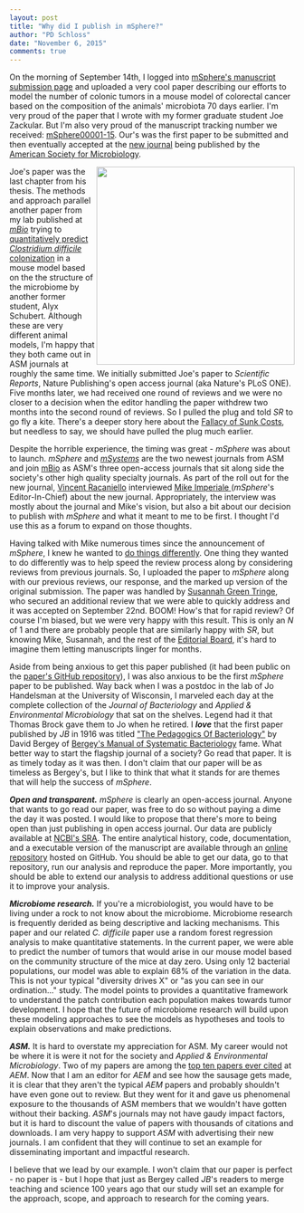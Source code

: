 ```yaml
---
layout: post
title: "Why did I publish in mSphere?"
author: "PD Schloss"
date: "November 6, 2015"
comments: true
---
```


On the morning of September 14th, I logged into [mSphere's manuscript submission page](msphere.msubmit.com) and uploaded a very cool paper describing our efforts to model the number of colonic tumors in a mouse model of colorectal cancer based on the composition of the animals' microbiota 70 days earlier. I'm very proud of the paper that I wrote with my former graduate student Joe Zackular. But I'm also very proud of the manuscript tracking number we received: [mSphere00001-15](https://msphere.asm.org/mSphere.00001-15-abstract.php). Our's was the first paper to be submitted and then eventually accepted at the [new journal](https://msphere.asm.org) being published by the [American Society for Microbiology](asm.org).

<img src="https://raw.githubusercontent.com/SchlossLab/Zackular_AbAOMDSS_mSphere_2015/master/results/figures/model_fit-1.png" width="350" height="350" align="right">

Joe's paper was the last chapter from his thesis. The methods and approach parallel another paper from my lab published at [*mBio*](https://mbio.asm.org) trying to [quantitatively predict *Clostridium difficile* colonization](https://mbio.asm.org/content/6/4/e00974-15) in a mouse model based on the the structure of the microbiome by another former student, Alyx Schubert. Although these are very different animal models, I'm happy that they both came out in ASM journals at roughly the same time. We initially submitted Joe's paper to *Scientific Reports*, Nature Publishing's open access journal (aka Nature's PLoS ONE). Five months later, we had received one round of reviews and we were no closer to a decision when the editor handling the paper withdrew two months into the second round of reviews. So I pulled the plug and told *SR* to go fly a kite. There's a deeper story here about the [Fallacy of Sunk Costs](https://en.wikipedia.org/wiki/Sunk_costs), but needless to say, we should have pulled the plug much earlier.


Despite the horrible experience, the timing was great - *mSphere* was about to launch. *mSphere* and [*mSystems*](https://msystems.asm.org) are the two newest journals from ASM and join [mBio](https://mbio.asm.org) as ASM's three open-access journals that sit along side the society's other high quality specialty journals. As part of the roll out for the new journal, [Vincent Racaniello](https://www.virology.ws) interviewed [Mike Imperiale ](https://sites.google.com/a/umich.edu/mike-imperiale-lab/home) (*mSphere*'s Editor-In-Chief) about the new journal. Appropriately, the interview was mostly about the journal and Mike's vision, but also a bit about our decision to publish with *mSphere* and what it meant to me to be first. I thought I'd use this as a forum to expand on those thoughts.

Having talked with Mike numerous times since the announcement of *mSphere*, I knew he wanted to [do things differently](https://msphere.asm.org/documents/mSphere.00006-15.pdf). One thing they wanted to do differently was to help speed the review process along by considering reviews from previous journals. So, I uploaded the paper to *mSphere* along with our previous reviews, our response, and the marked up version of the original submission. The paper was handled by [Susannah Green Tringe](https://jgi.doe.gov/about-us/organization/prokaryote-super-program/susannah-tringe/), who secured an additional review that we were able to quickly address and it was accepted on September 22nd. BOOM! How's that for rapid review? Of course I'm biased, but we were very happy with this result. This is only an *N* of 1 and there are probably people that are similarly happy with *SR*, but knowing Mike, Susannah, and the rest of the [Editorial Board](https://msphere.asm.org/interior-eic.php), it's hard to imagine them letting manuscripts linger for months.

Aside from being anxious to get this paper published (it had been public on the [paper's GitHub repository](https://github.com/SchlossLab/Zackular_AbAOMDSS_mSphere_2015)), I was also anxious to be the first *mSphere* paper to be published. Way back when I was a postdoc in the lab of Jo Handelsman at the University of Wisconsin, I marveled each day at the complete collection of the *Journal of Bacteriology* and *Applied & Environmental Microbiology* that sat on the shelves. Legend had it that Thomas Brock gave them to Jo when he retired. I ***love*** that the first paper published by *JB* in 1916 was titled ["The Pedagogics Of Bacteriology"](https://jb.asm.org/content/1/1/5.full.pdf) by David Bergey of [Bergey's Manual of Systematic Bacteriology](https://en.wikipedia.org/wiki/Bergey%27s_Manual_of_Systematic_Bacteriology) fame. What better way to start the flagship journal of a society? Go read that paper. It is as timely today as it was then. I don't claim that our paper will be as timeless as Bergey's, but I like to think that what it stands for are themes that will help the success of *mSphere*.

***Open and transparent.*** *mSphere* is clearly an open-access journal. Anyone that wants to go read our paper, was free to do so without paying a dime the day it was posted. I would like to propose that there's more to being open than just publishing in open access journal. Our data are publicly available at [NCBI's SRA](https://www.ncbi.nlm.nih.gov/sra/?term=SRP056144). The entire analytical history, code, documentation, and a executable version of the manuscript are available through an [online repository](https://github.com/SchlossLab/Zackular_AbAOMDSS_mSphere_2015) hosted on GitHub. You should be able to get our data, go to that repository, run our analysis and reproduce the paper. More importantly, you should be able to extend our analysis to address additional questions or use it to improve your analysis.

***Microbiome research.*** If you're a microbiologist, you would have to be living under a rock to not know about the microbiome. Microbiome research is frequently derided as being descriptive and lacking mechanisms. This paper and our related *C. difficile* paper use a random forest regression analysis to make quantitative statements. In the current paper, we were able to predict the number of tumors that would arise in our mouse model based on the community structure of the mice at day zero. Using only 12 bacterial populations, our model was able to explain 68% of the variation in the data. This is not your typical "diversity drives X" or "as you can see in our ordination..." study. The model points to provides a quantitative framework to understand the patch contribution each population makes towards tumor development. I hope that the future of microbiome research will build upon these modeling approaches to see the models as hypotheses and tools to explain observations and make predictions.

***ASM.*** It is hard to overstate my appreciation for ASM. My career would not be where it is were it not for the society and *Applied & Environmental Microbiology*. Two of my papers are among the [top ten papers ever cited](https://aem.asm.org/reports/most-cited) at *AEM*. Now that I am an editor for *AEM* and see how the sausage gets made, it is clear that they aren't the typical *AEM* papers and probably shouldn't have even gone out to review. But they went for it and gave us phenomenal exposure to the thousands of ASM members that we wouldn't have gotten without their backing. *ASM*'s journals may not have gaudy impact factors, but it is hard to discount the value of papers with thousands of citations and downloads. I am very happy to support *ASM* with advertising their new journals. I am confident that they will continue to set an example for disseminating important and impactful research.


I believe that we lead by our example. I won't claim that our paper is perfect - no paper is - but I hope that just as Bergey called *JB*'s readers to merge teaching and science 100 years ago that our study will set an example for the approach, scope, and approach to research for the coming years.
